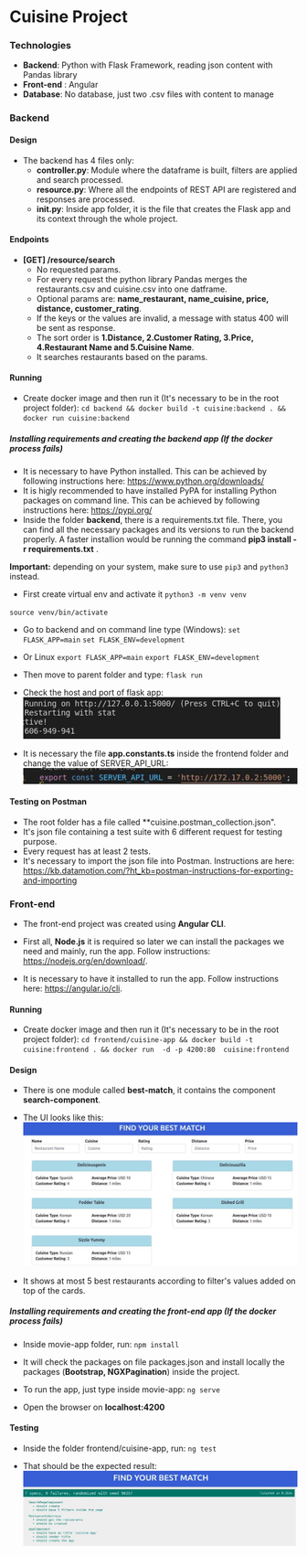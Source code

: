 # Cuisine Project

### Technologies

- **Backend**: Python with Flask Framework, reading json content with Pandas library
- **Front-end** : Angular
- **Database**: No database, just two .csv files with content to manage


### Backend

#### Design
+ The backend has 4 files only:
	* **controller.py**:  Module where the dataframe is built, filters are applied and search processed.
	* **resource.py**:  Where all the endpoints of REST API are registered and responses are processed.
	* **__init__.py**: Inside app folder, it is the file that creates the Flask app and its context through the whole project. 

#### Endpoints
- **[GET] /resource/search**
	- No requested params.
	- For every request the python library Pandas merges the restaurants.csv and cuisine.csv into one datframe. 
	- Optional params are: **name_restaurant, name_cuisine, price, distance, customer_rating**.
	- If the keys or the values are invalid, a message with status 400 will be sent as response.
	- The sort order is **1.Distance, 2.Customer Rating, 3.Price, 4.Restaurant Name and 5.Cuisine Name**.
	- It searches restaurants based on the params.

#### Running
- Create docker image and then run it (It's necessary to be in the root project folder):
`cd backend && docker build -t cuisine:backend . && docker run cuisine:backend`

##### Installing requirements and creating the backend app (**If the docker process fails**)
- It is necessary to have Python installed. This can be achieved by following instructions here:  https://www.python.org/downloads/
- It is higly recommended to have installed PyPA for installing Python packages on command line. This can be achieved by following instructions here: https://pypi.org/
- Inside the folder **backend**, there is a requirements.txt file.  There, you can find all the necessary packages and its versions to run the backend properly. A faster installion would be running the command **pip3 install -r requirements.txt** .

__Important:__ depending on your system, make sure to use `pip3` and `python3` instead.

- First create virtual env and activate it
`python3 -m venv venv`

`source venv/bin/activate`

- Go to backend and on command line type (Windows):
`set FLASK_APP=main`
`set FLASK_ENV=development`

- Or Linux
`export FLASK_APP=main`
`export FLASK_ENV=development`

- Then move to parent folder and type:
`flask run`

- Check the host and port of flask app:
![Alt text](hostport.jpg)

- It is necessary the file **app.constants.ts** inside the frontend folder and change the value of SERVER_API_URL:
![Alt text](serverapi.jpg)



#### Testing on Postman

- The root folder has a file called **cuisine.postman_collection.json".
- It's json file containing a test suite with 6 different request for testing purpose.
- Every request has at least 2 tests.
- It's necessary to import the json file into Postman. Instructions are here: https://kb.datamotion.com/?ht_kb=postman-instructions-for-exporting-and-importing


### Front-end

- The front-end project was created using **Angular CLI**.
- First all, **Node.js** it is required so later we can install the packages we need and mainly, run the app. Follow instructions: https://nodejs.org/en/download/.

- It is necessary to have it installed to run the app. Follow instructions here:  https://angular.io/cli.

#### Running 

- Create docker image and then run it (It's necessary to be in the root project folder):
`cd frontend/cuisine-app && docker build -t cuisine:frontend . && docker run  -d -p 4200:80  cuisine:frontend`

#### Design

- There is one module called **best-match**, it contains the component **search-component**.
- The UI looks like this:
![Alt text](ui.jpg)

- It shows at most 5 best restaurants according to filter's values added on top of the cards.


##### Installing requirements and creating the front-end app (**If the docker process fails**)
- Inside movie-app folder, run:
`npm install`

- It will check the packages on file packages.json and install locally the packages (**Bootstrap, NGXPagination**) inside the project.

- To run the app, just type inside movie-app:
	 `ng serve`

- Open the browser on **localhost:4200**

#### Testing

- Inside the folder frontend/cuisine-app, run:
`ng test`

- That should be the expected result:
![Alt text](test.jpg)